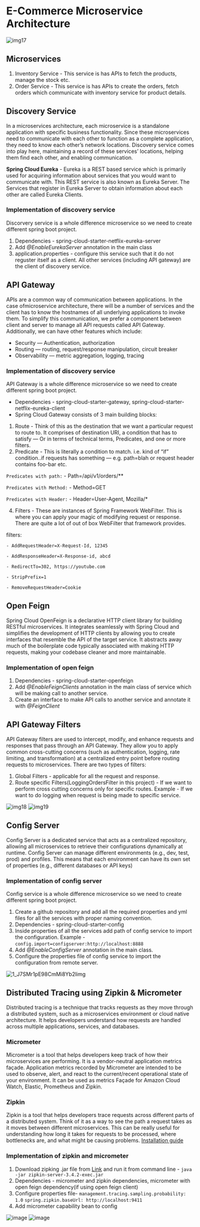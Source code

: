 # E-Commerce Microservice Architecture

![img17](https://github.com/user-attachments/assets/dbfdf67b-f3ac-45e0-9db0-0c6ab52961cc)

## Microservices
1. Inventory Service - This service is has APIs to fetch the products, manage the stock etc.
2. Order Service - This service is has APIs to create the orders, fetch orders which communicate with inventory service for product details.

## Discovery Service
In a microservices architecture, each microservice is a standalone application with specific business functionality. Since these microservices need to communicate with each other to function as a 
complete application, they need to know each other’s network locations. Discovery service comes into play here, maintaining a record of these services’ locations, helping them find each other, 
and enabling communication.

**Spring Cloud Eureka** - Eureka is a REST based service which is primarily used for acquiring information about services that you would want to communicate with. This REST service is also known as
Eureka Server. The Services that register in Eureka Server to obtain information about each other are called Eureka Clients.

### Implementation of discovery service
Discorvery service is a whole difference microservice so we need to create different spring boot project.
1. Dependencies - spring-cloud-starter-netflix-eureka-server
2. Add _@EnableEurekaServer_ annotation in the main class
3. application.properties - configure this service such that it do not reguster itself as a client. All other services (including API gateway) are the client of discovery service.

## API Gateway
APIs are a common way of communication between applications. In the case ofmicroservice architecture, there will be a number of services and the client has to know the hostnames of 
all underlying applications to invoke them. To simplify this communication, we prefer a component between client and server to manage all API requests called API Gateway. Additionally, 
we can have other features which include:
* Security — Authentication, authorization
* Routing — routing, request/response manipulation, circuit breaker
* Observability — metric aggregation, logging, tracing

### Implementation of discovery service
API Gateway is a whole difference microservice so we need to create different spring boot project.
* Dependencies - spring-cloud-starter-gateway, spring-cloud-starter-netflix-eureka-client
* Spring Cloud Gateway consists of 3 main building blocks:
1. Route - Think of this as the destination that we want a particular request to route to. It comprises of destination URI, a condition that has to satisfy — Or in terms of technical terms,
Predicates, and one or more filters.
2. Predicate - This is literally a condition to match. i.e. kind of “if” condition..if requests has something — e.g. path=blah or request header contains foo-bar etc.

`Predicates with path:` - Path=/api/v1/orders/**

`Predicates with Method:` - Method=GET

`Predicates with Header:` - Header=User-Agent, Mozilla/*

4. Filters - These are instances of Spring Framework WebFilter. This is where you can apply your magic of modifying request or response. There are quite a lot of out of
box WebFilter that framework provides.

filters:

`- AddRequestHeader=X-Request-Id, 12345`

`- AddResponseHeader=X-Response-id, abcd`

`- RedirectTo=302, https://youtube.com`

`- StripPrefix=1`

`- RemoveRequestHeader=Cookie`

## Open Feign
Spring Cloud OpenFeign is a declarative HTTP client library for building RESTful microservices. It integrates seamlessly with Spring Cloud and simplifies the development of HTTP clients 
by allowing you to create interfaces that resemble the API of the target service. It abstracts away much of the boilerplate code typically associated with making HTTP requests, 
making your codebase cleaner and more maintainable.

### Implementation of open feign
1. Dependencies - spring-cloud-starter-openfeign
2. Add _@EnableFeignClients_ annotation in the main class of service which will be making call to another service.
3. Create an interface to make API calls to another service and annotate it with _@FeignClient_

## API Gateway Filters
API Gateway filters are used to intercept, modify, and enhance requests and responses that pass through an API Gateway. They allow you to apply common cross-cutting concerns
(such as authentication, logging, rate limiting, and transformation) at a centralized entry point before routing requests to microservices. There are two types of filters:
1. Global Filters - applicable for all the request and response.
2. Route specific Filters(LoggingOrdersFilter in this project) - If we want to perform cross cutting concerns only for specific routes. Example - If we want to do logging when request is being made to specific service.

![img18](https://github.com/user-attachments/assets/c2245a2c-6904-484c-86ad-26a54de422fc)
![img19](https://github.com/user-attachments/assets/0660b2cd-ba70-4b21-83d0-45f8f54708a7)

## Config Server
Config Server is a dedicated service that acts as a centralized repository, allowing all microservices to retrieve their configurations dynamically at runtime. Config Server can manage different
environments (e.g., dev, test, prod) and profiles. This means that each environment can have its own set of properties (e.g., different databases or API keys)

### Implementation of config server
Config service is a whole difference microservice so we need to create different spring boot project.
1. Create a github repository and add all the required properties and yml files for all the services with proper naming convention.
2. Dependencies - spring-cloud-starter-config
3. Inside properties of all the services add path of config service to import the configuration. Example - `config.import=configserver:http://localhost:8888`
4. Add _@EnableConfigServer_ annotation in the main class.
5. Configure the properties file of config service to import the configuration from remote server.

![1_J7SMr1pE98CmMi8Yb2limg](https://github.com/user-attachments/assets/f8a448dd-253e-4881-bf0d-4c43bc8aa72b)

## Distributed Tracing using Zipkin & Micrometer
Distributed tracing is a technique that tracks requests as they move through a distributed system, such as a microservices environment or cloud native
architecture. It helps developers understand how requests are handled across multiple applications, services, and databases.

### Micrometer
Micrometer is a tool that helps developers keep track of how their microservices are performing. It is a vendor-neutral application metrics façade. Application metrics recorded
by Micrometer are intended to be used to observe, alert, and react to the current/recent operational state of your environment. It can be used as metrics Façade for 
Amazon Cloud Watch, Elastic, Prometheus and Zipkin.

### Zipkin
Zipkin is a tool that helps developers trace requests across different parts of a distributed system. Think of it as a way to see the path a request takes as it
moves between different microservices. This can be really useful for understanding how long it takes for requests to be processed, where bottlenecks
are, and what might be causing problems.
[Installation guide](https://www.appsdeveloperblog.com/micrometer-and-zipkin-in-spring-boot/)

### Implementation of zipkin and micrometer
1. Download zipking .jar file from [Link](https://zipkin.io/pages/quickstart.html) and run it from command line - `java -jar zipkin-server-3.4.2-exec.jar`
2. Dependencies - micrometer and zipkin dependencies, micrometer with open feign dependency(if using open feign client)
3. Configure properties file-
`management.tracing.sampling.probability: 1.0`
`spring.zipkin.baseUrl: http://localhost:9411`
4. Add micrometer capability bean to config

![image](https://github.com/user-attachments/assets/851e3f73-9d3f-4041-8772-c72c1f2aa179)
![image](https://github.com/user-attachments/assets/25c3d3d2-8795-473d-9274-a1930a843b83)

